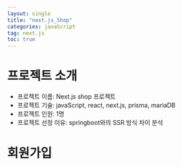 ```yaml
---
layout: single
title: "next.js_Shop"
categories: javaScript
tag: next.js
toc: true
---
```


# 프로젝트 소개
- 프로젝트 이름: Next.js shop 프로젝트
- 프로젝트 기술: javaScript, react, next.js, prisma, mariaDB
- 프로젝트 인원: 1명
- 프로젝트 선정 이유: springboot와의 SSR 방식 차이 분석


# 회원가입



